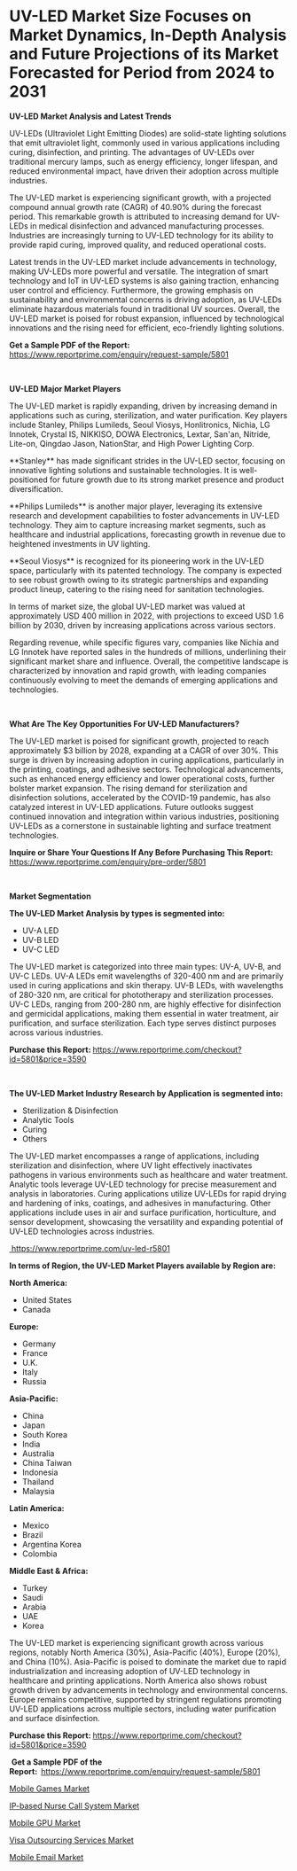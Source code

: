 <p><h1>UV-LED Market Size Focuses on Market Dynamics, In-Depth Analysis and Future Projections of its Market Forecasted for Period from 2024 to 2031</h1></p><p><strong>UV-LED Market Analysis and Latest Trends</strong></p>
<p><p>UV-LEDs (Ultraviolet Light Emitting Diodes) are solid-state lighting solutions that emit ultraviolet light, commonly used in various applications including curing, disinfection, and printing. The advantages of UV-LEDs over traditional mercury lamps, such as energy efficiency, longer lifespan, and reduced environmental impact, have driven their adoption across multiple industries.</p><p>The UV-LED market is experiencing significant growth, with a projected compound annual growth rate (CAGR) of 40.90% during the forecast period. This remarkable growth is attributed to increasing demand for UV-LEDs in medical disinfection and advanced manufacturing processes. Industries are increasingly turning to UV-LED technology for its ability to provide rapid curing, improved quality, and reduced operational costs.</p><p>Latest trends in the UV-LED market include advancements in technology, making UV-LEDs more powerful and versatile. The integration of smart technology and IoT in UV-LED systems is also gaining traction, enhancing user control and efficiency. Furthermore, the growing emphasis on sustainability and environmental concerns is driving adoption, as UV-LEDs eliminate hazardous materials found in traditional UV sources. Overall, the UV-LED market is poised for robust expansion, influenced by technological innovations and the rising need for efficient, eco-friendly lighting solutions.</p></p>
<p><strong>Get a Sample PDF of the Report:&nbsp;</strong> <a href="https://www.reportprime.com/enquiry/request-sample/5801?utm_campaign=1835&utm_medium=2&utm_source=Github&utm_content=ia&utm_term=27112024&utm_id=uv-led">https://www.reportprime.com/enquiry/request-sample/5801</a></p>
<p>&nbsp;</p>
<p><strong>UV-LED Major Market Players</strong></p>
<p><p>The UV-LED market is rapidly expanding, driven by increasing demand in applications such as curing, sterilization, and water purification. Key players include Stanley, Philips Lumileds, Seoul Viosys, Honlitronics, Nichia, LG Innotek, Crystal IS, NIKKISO, DOWA Electronics, Lextar, San'an, Nitride, Lite-on, Qingdao Jason, NationStar, and High Power Lighting Corp. </p><p>**Stanley** has made significant strides in the UV-LED sector, focusing on innovative lighting solutions and sustainable technologies. It is well-positioned for future growth due to its strong market presence and product diversification. </p><p>**Philips Lumileds** is another major player, leveraging its extensive research and development capabilities to foster advancements in UV-LED technology. They aim to capture increasing market segments, such as healthcare and industrial applications, forecasting growth in revenue due to heightened investments in UV lighting.</p><p>**Seoul Viosys** is recognized for its pioneering work in the UV-LED space, particularly with its patented technology. The company is expected to see robust growth owing to its strategic partnerships and expanding product lineup, catering to the rising need for sanitation technologies.</p><p>In terms of market size, the global UV-LED market was valued at approximately USD 400 million in 2022, with projections to exceed USD 1.6 billion by 2030, driven by increasing applications across various sectors. </p><p>Regarding revenue, while specific figures vary, companies like Nichia and LG Innotek have reported sales in the hundreds of millions, underlining their significant market share and influence. Overall, the competitive landscape is characterized by innovation and rapid growth, with leading companies continuously evolving to meet the demands of emerging applications and technologies.</p></p>
<p>&nbsp;</p>
<p><strong>What Are The Key Opportunities For UV-LED Manufacturers?</strong></p>
<p><p>The UV-LED market is poised for significant growth, projected to reach approximately $3 billion by 2028, expanding at a CAGR of over 30%. This surge is driven by increasing adoption in curing applications, particularly in the printing, coatings, and adhesive sectors. Technological advancements, such as enhanced energy efficiency and lower operational costs, further bolster market expansion. The rising demand for sterilization and disinfection solutions, accelerated by the COVID-19 pandemic, has also catalyzed interest in UV-LED applications. Future outlooks suggest continued innovation and integration within various industries, positioning UV-LEDs as a cornerstone in sustainable lighting and surface treatment technologies.</p></p>
<p><strong>Inquire or Share Your Questions If Any Before Purchasing This Report:</strong> <a href="https://www.reportprime.com/enquiry/pre-order/5801?utm_campaign=1835&utm_medium=2&utm_source=Github&utm_content=ia&utm_term=27112024&utm_id=uv-led">https://www.reportprime.com/enquiry/pre-order/5801</a></p>
<p>&nbsp;</p>
<p><strong>Market Segmentation</strong></p>
<p><strong>The UV-LED Market Analysis by types is segmented into:</strong></p>
<p><ul><li>UV-A LED</li><li>UV-B LED</li><li>UV-C LED</li></ul></p>
<p><p>The UV-LED market is categorized into three main types: UV-A, UV-B, and UV-C LEDs. UV-A LEDs emit wavelengths of 320-400 nm and are primarily used in curing applications and skin therapy. UV-B LEDs, with wavelengths of 280-320 nm, are critical for phototherapy and sterilization processes. UV-C LEDs, ranging from 200-280 nm, are highly effective for disinfection and germicidal applications, making them essential in water treatment, air purification, and surface sterilization. Each type serves distinct purposes across various industries.</p></p>
<p><strong>Purchase this Report:&nbsp;</strong><a href="https://www.reportprime.com/checkout?id=5801&price=3590&utm_campaign=1835&utm_medium=2&utm_source=Github&utm_content=ia&utm_term=27112024&utm_id=uv-led">https://www.reportprime.com/checkout?id=5801&price=3590</a></p>
<p>&nbsp;</p>
<p><strong>The UV-LED Market Industry Research by Application is segmented into:</strong></p>
<p><ul><li>Sterilization & Disinfection</li><li>Analytic Tools</li><li>Curing</li><li>Others</li></ul></p>
<p><p>The UV-LED market encompasses a range of applications, including sterilization and disinfection, where UV light effectively inactivates pathogens in various environments such as healthcare and water treatment. Analytic tools leverage UV-LED technology for precise measurement and analysis in laboratories. Curing applications utilize UV-LEDs for rapid drying and hardening of inks, coatings, and adhesives in manufacturing. Other applications include uses in air and surface purification, horticulture, and sensor development, showcasing the versatility and expanding potential of UV-LED technologies across industries.</p></p>
<p><a href="https://www.reportprime.com/uv-led-r5801?utm_campaign=1835&utm_medium=2&utm_source=Github&utm_content=ia&utm_term=27112024&utm_id=uv-led">&nbsp;https://www.reportprime.com/uv-led-r5801</a></p>
<p><strong>In terms of Region, the UV-LED Market Players available by Region are:</strong></p>
<p>
    <p> <strong> North America: </strong>
        <ul>
            <li>United States</li>
            <li>Canada</li>
        </ul>
        </p> 
    <p> <strong> Europe: </strong>
        <ul>
            <li>Germany</li>
            <li>France</li>
            <li>U.K.</li>
            <li>Italy</li>
            <li>Russia</li>
        </ul>
        </p> 
    <p> <strong> Asia-Pacific: </strong>
        <ul>
            <li>China</li>
            <li>Japan</li>
            <li>South Korea</li>
            <li>India</li>
            <li>Australia</li>
            <li>China Taiwan</li>
            <li>Indonesia</li>
            <li>Thailand</li>
            <li>Malaysia</li>
        </ul>
        </p> 
    <p> <strong> Latin America: </strong>
        <ul>
            <li>Mexico</li>
            <li>Brazil</li>
            <li>Argentina Korea</li>
            <li>Colombia</li>
        </ul>
        </p> 
    <p> <strong> Middle East & Africa: </strong>
        <ul>
            <li>Turkey</li>
            <li>Saudi</li>
            <li>Arabia</li>
            <li>UAE</li>
            <li>Korea</li>
        </ul>
    </p>
    </p>
<p><p>The UV-LED market is experiencing significant growth across various regions, notably North America (30%), Asia-Pacific (40%), Europe (20%), and China (10%). Asia-Pacific is poised to dominate the market due to rapid industrialization and increasing adoption of UV-LED technology in healthcare and printing applications. North America also shows robust growth driven by advancements in technology and environmental concerns. Europe remains competitive, supported by stringent regulations promoting UV-LED applications across multiple sectors, including water purification and surface disinfection.</p></p>
<p><strong>Purchase this Report: </strong><a href="https://www.reportprime.com/checkout?id=5801&price=3590&utm_campaign=1835&utm_medium=2&utm_source=Github&utm_content=ia&utm_term=27112024&utm_id=uv-led">https://www.reportprime.com/checkout?id=5801&price=3590</a></p>
<p>&nbsp;<strong>Get a Sample PDF of the Report:&nbsp;&nbsp;</strong><a href="https://www.reportprime.com/enquiry/request-sample/5801?utm_campaign=1835&utm_medium=2&utm_source=Github&utm_content=ia&utm_term=27112024&utm_id=uv-led">https://www.reportprime.com/enquiry/request-sample/5801</a></p>
<p><strong></strong></p>
<p><p><a href="https://www.linkedin.com/pulse/analysis-global-mobile-games-market-type-application-geography-ygthf?utm_campaign=1835&utm_medium=2&utm_source=Github&utm_content=ia&utm_term=27112024&utm_id=uv-led">Mobile Games Market</a></p><p><a href="https://issuu.com/reportprime-2/docs/ip-based-nurse-call-system-market-s_0f081987d466df?utm_campaign=1835&utm_medium=2&utm_source=Github&utm_content=ia&utm_term=27112024&utm_id=uv-led">IP-based Nurse Call System Market</a></p><p><a href="https://www.linkedin.com/pulse/growth-trajectory-mobile-gpu-market-2024-2031-projected-7hief?utm_campaign=1835&utm_medium=2&utm_source=Github&utm_content=ia&utm_term=27112024&utm_id=uv-led">Mobile GPU Market</a></p><p><a href="https://issuu.com/reportprime-2/docs/visa-outsourcing-services-market-si_be73eaedcaf5e4?utm_campaign=1835&utm_medium=2&utm_source=Github&utm_content=ia&utm_term=27112024&utm_id=uv-led">Visa Outsourcing Services Market</a></p><p><a href="https://www.linkedin.com/pulse/global-perspectives-mobile-email-market-trends-forecast-2024-j9otf?utm_campaign=1835&utm_medium=2&utm_source=Github&utm_content=ia&utm_term=27112024&utm_id=uv-led">Mobile Email Market</a></p></p>